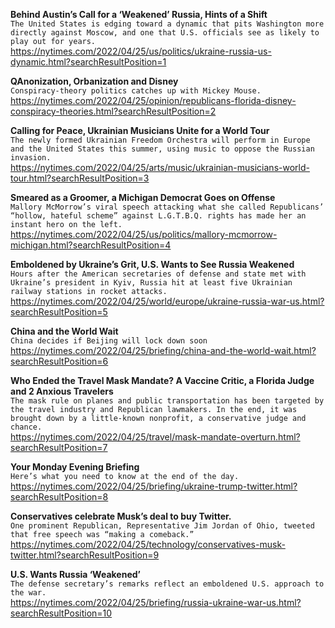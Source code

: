 **Behind Austin’s Call for a ‘Weakened’ Russia, Hints of a Shift**\
`The United States is edging toward a dynamic that pits Washington more directly against Moscow, and one that U.S. officials see as likely to play out for years.`\
https://nytimes.com/2022/04/25/us/politics/ukraine-russia-us-dynamic.html?searchResultPosition=1

**QAnonization, Orbanization and Disney**\
`Conspiracy-theory politics catches up with Mickey Mouse.`\
https://nytimes.com/2022/04/25/opinion/republicans-florida-disney-conspiracy-theories.html?searchResultPosition=2

**Calling for Peace, Ukrainian Musicians Unite for a World Tour**\
`The newly formed Ukrainian Freedom Orchestra will perform in Europe and the United States this summer, using music to oppose the Russian invasion.`\
https://nytimes.com/2022/04/25/arts/music/ukrainian-musicians-world-tour.html?searchResultPosition=3

**Smeared as a Groomer, a Michigan Democrat Goes on Offense**\
`Mallory McMorrow’s viral speech attacking what she called Republicans’ “hollow, hateful scheme” against L.G.T.B.Q. rights has made her an instant hero on the left.`\
https://nytimes.com/2022/04/25/us/politics/mallory-mcmorrow-michigan.html?searchResultPosition=4

**Emboldened by Ukraine’s Grit, U.S. Wants to See Russia Weakened**\
`Hours after the American secretaries of defense and state met with Ukraine’s president in Kyiv, Russia hit at least five Ukrainian railway stations in rocket attacks.`\
https://nytimes.com/2022/04/25/world/europe/ukraine-russia-war-us.html?searchResultPosition=5

**China and the World Wait**\
`China decides if Beijing will lock down soon`\
https://nytimes.com/2022/04/25/briefing/china-and-the-world-wait.html?searchResultPosition=6

**Who Ended the Travel Mask Mandate? A Vaccine Critic, a Florida Judge and 2 Anxious Travelers**\
`The mask rule on planes and public transportation has been targeted by the travel industry and Republican lawmakers. In the end, it was brought down by a little-known nonprofit, a conservative judge and chance.`\
https://nytimes.com/2022/04/25/travel/mask-mandate-overturn.html?searchResultPosition=7

**Your Monday Evening Briefing**\
`Here’s what you need to know at the end of the day.`\
https://nytimes.com/2022/04/25/briefing/ukraine-trump-twitter.html?searchResultPosition=8

**Conservatives celebrate Musk’s deal to buy Twitter.**\
`One prominent Republican, Representative Jim Jordan of Ohio, tweeted that free speech was “making a comeback.”`\
https://nytimes.com/2022/04/25/technology/conservatives-musk-twitter.html?searchResultPosition=9

**U.S. Wants Russia ‘Weakened’**\
`The defense secretary’s remarks reflect an emboldened U.S. approach to the war.`\
https://nytimes.com/2022/04/25/briefing/russia-ukraine-war-us.html?searchResultPosition=10

